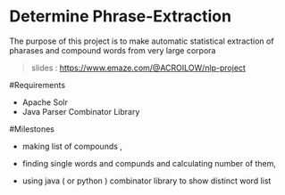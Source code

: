 # Determine Phrase-Extraction

The purpose of this project is to make automatic statistical extraction of pharases and compound words from very large corpora

>slides : https://www.emaze.com/@ACROILOW/nlp-project

#Requirements

* Apache Solr
* Java Parser Combinator Library 

#Milestones

* making list of compounds ,

* finding single words and compunds and calculating number of them,

* using java ( or python ) combinator library to show distinct word list 
